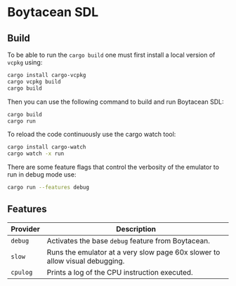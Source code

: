 # Boytacean SDL

## Build

To be able to run the `cargo build` one must first install a local version of `vcpkg` using:

```bash
cargo install cargo-vcpkg
cargo vcpkg build
cargo build
```

Then you can use the following command to build and run Boytacean SDL:

```bash
cargo build
cargo run
```

To reload the code continuously use the cargo watch tool:

```bash
cargo install cargo-watch
cargo watch -x run
```

There are some feature flags that control the verbosity of the emulator to run in debug mode use:

```bash
cargo run --features debug
```

## Features

| Provider | Description                                                                 |
| -------- | --------------------------------------------------------------------------- |
| `debug`  | Activates the base `debug` feature from Boytacean.                          |
| `slow`   | Runs the emulator at a very slow page 60x slower to allow visual debugging. |
| `cpulog` | Prints a log of the CPU instruction executed.                               |
